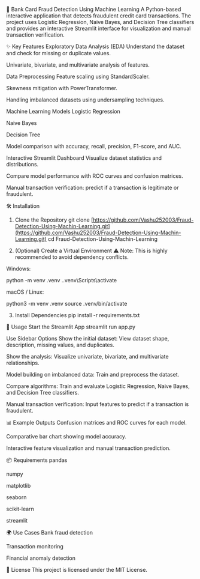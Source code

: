 🏦 Bank Card Fraud Detection Using Machine Learning
A Python-based interactive application that detects fraudulent credit card transactions. The project uses Logistic Regression, Naive Bayes, and Decision Tree classifiers and provides an interactive Streamlit interface for visualization and manual transaction verification.

✨ Key Features
Exploratory Data Analysis (EDA)
Understand the dataset and check for missing or duplicate values.

Univariate, bivariate, and multivariate analysis of features.

Data Preprocessing
Feature scaling using StandardScaler.

Skewness mitigation with PowerTransformer.

Handling imbalanced datasets using undersampling techniques.

Machine Learning Models
Logistic Regression

Naive Bayes

Decision Tree

Model comparison with accuracy, recall, precision, F1-score, and AUC.

Interactive Streamlit Dashboard
Visualize dataset statistics and distributions.

Compare model performance with ROC curves and confusion matrices.

Manual transaction verification: predict if a transaction is legitimate or fraudulent.

🛠️ Installation

1. Clone the Repository
   git clone [https://github.com/Vashu252003/Fraud-Detection-Using-Machin-Learning.git](https://github.com/Vashu252003/Fraud-Detection-Using-Machin-Learning.git)
   cd Fraud-Detection-Using-Machin-Learning

2. (Optional) Create a Virtual Environment
   ⚠️ Note: This is highly recommended to avoid dependency conflicts.

Windows:

python -m venv .venv
.\.venv\Scripts\activate

macOS / Linux:

python3 -m venv .venv
source .venv/bin/activate

3. Install Dependencies
   pip install -r requirements.txt

🚀 Usage
Start the Streamlit App
streamlit run app.py

Use Sidebar Options
Show the initial dataset: View dataset shape, description, missing values, and duplicates.

Show the analysis: Visualize univariate, bivariate, and multivariate relationships.

Model building on imbalanced data: Train and preprocess the dataset.

Compare algorithms: Train and evaluate Logistic Regression, Naive Bayes, and Decision Tree classifiers.

Manual transaction verification: Input features to predict if a transaction is fraudulent.

📊 Example Outputs
Confusion matrices and ROC curves for each model.

Comparative bar chart showing model accuracy.

Interactive feature visualization and manual transaction prediction.

📦 Requirements
pandas

numpy

matplotlib

seaborn

scikit-learn

streamlit

🌍 Use Cases
Bank fraud detection

Transaction monitoring

Financial anomaly detection

📜 License
This project is licensed under the MIT License.
